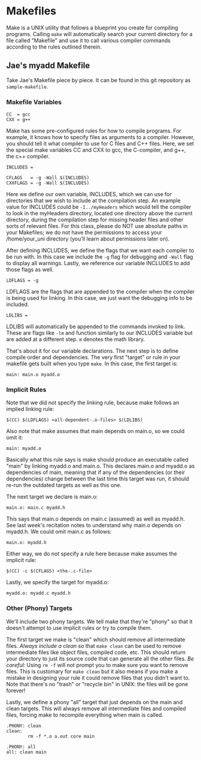 # Makefiles #

Make is a UNIX utility that follows a blueprint you create for compiling
programs. Calling `make` will automatically search your current directory for a
file called "Makefile" and use it to call various compiler commands according 
to the rules outlined therein. 

## Jae's myadd Makefile ##

Take Jae's Makefile piece by piece. It can be found in this git repository as
`sample-makefile`.

### Makefile Variables ###
```make
CC  = gcc
CXX = g++
```

Make has some pre-configured rules for how to compile programs. For example,
it knows how to specify files as arguments to a compiler. However, you should 
tell it what compiler to use for C files and C++ files. Here, we set the
special make variables CC and CXX to gcc, the C-compiler, and g++, the c++
compiler.

```make
INCLUDES =

CFLAGS   = -g -Wall $(INCLUDES)
CXXFLAGS = -g -Wall $(INCLUDES)
```

Here we define our own variable, INCLUDES, which we can use for directories 
that we wish to include at the compilation step. An example value for INCLUDES 
could be `-I../myHeaders` which would tell the compiler to look in the myHeaders 
directory, located one directory above the current directory, during the 
compilation step for missing header files and other sorts of relevant files. For 
this class, please do NOT use absolute paths in your Makefiles; we do not have 
the permissions to access your /home/your_uni directory (you'll learn about 
permissions later on).

After defining INCLUDES, we define the flags that we want each compiler to be
run with. In this case we include the `-g` flag for debugging and `-Wall` flag
to display all warnings. Lastly, we reference our variable INCLUDES to add 
those flags as well.

```make
LDFLAGS = -g
```

LDFLAGS are the flags that are appended to the compiler when the compiler is
being used for linking. In this case, we just want the debugging info to be 
included.

```make
LDLIBS =
```

LDLIBS will automatically be appended to the commands invoked to link. 
These are flags like `-lm` and function similarly to our INCLUDES variable 
but are added at a different step. `m` denotes the math library.

That's about it for our variable declarations. The next step is to define
compile order and dependencies. The very first "target" or rule in your 
makefile gets built when you type `make`. In this case, the first target is:

```make
main: main.o myadd.o
```

### Implicit Rules ###

Note that we did not specify the linking rule, because make follows an implied
linking rule:

    $(CC) $(LDFLAGS) <all-dependent-.o-files> $(LDLIBS)

Also note that make assumes that main depends on main.o, so we could omit it:

```make
main: myadd.o 
```

Basically what this rule says is make should produce an executable called 
"main" by linking myadd.o and main.o. This declares main.o and myadd.o as 
dependencies of main, meaning that if any of the dependencies (or their 
dependencies) change between the last time this target was run, it should 
re-run the outdated targets as well as this one.

The next target we declare is main.o:

```make
main.o: main.c myadd.h
```

This says that main.o depends on main.c (assumed) as well as myadd.h. See last
week's recitation notes to understand why main.o depends on myadd.h. We could
omit main.c as follows:

```make
main.o: myadd.h
```

Either way, we do not specify a rule here because make assumes the implicit
rule:

    $(CC) -c $(CFLAGS) <the-.c-file>

Lastly, we specify the target for myadd.o:

```make
myadd.o: myadd.c myadd.h
```

### Other (Phony) Targets ###

We'll include two phony targets. We tell make that they're "phony" so that it
doesn't attempt to use implicit rules or try to compile them. 

The first target we make is "clean" which should remove all intermediate files. 
*Always include a clean* so that `make clean` can be used to remove 
intermediate files like object files, compiled code, etc. This should return 
your directory to just its source code that can generate all the other files. 
*Be careful:* Using `rm -f` will not prompt you to make sure you want to remove 
files. This is customary for `make clean` but it also means if you make a 
mistake in designing your rule it could remove files that you didn't want to. 
Note that there's no "trash" or "recycle bin" in UNIX: the files will be gone 
forever!

Lastly, we define a phony "all" target that just depends on the main and clean
targets. This will always remove all intermediate files and compiled files,
forcing make to recompile everything when main is called.

```make
.PHONY: clean
clean:
        rm -f *.o a.out core main

.PHONY: all
all: clean main
```
